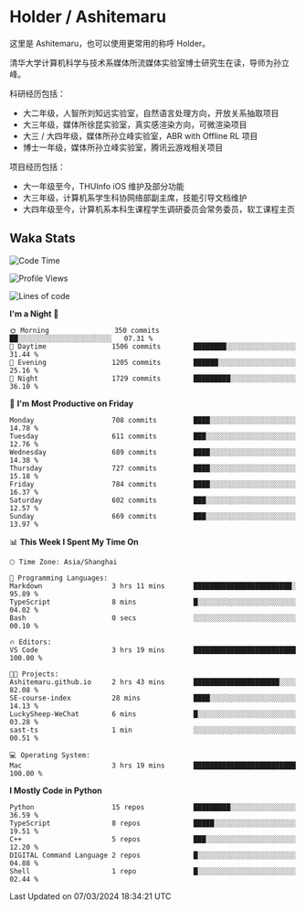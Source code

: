 # Holder / Ashitemaru

这里是 Ashitemaru，也可以使用更常用的称呼 Holder。

清华大学计算机科学与技术系媒体所流媒体实验室博士研究生在读，导师为孙立峰。

科研经历包括：

- 大二年级，人智所刘知远实验室，自然语言处理方向，开放关系抽取项目
- 大三年级，媒体所徐昆实验室，真实感渲染方向，可微渲染项目
- 大三 / 大四年级，媒体所孙立峰实验室，ABR with Offline RL 项目
- 博士一年级，媒体所孙立峰实验室，腾讯云游戏相关项目

项目经历包括：

- 大一年级至今，THUInfo iOS 维护及部分功能
- 大三年级，计算机系学生科协网络部副主席，技能引导文档维护
- 大四年级至今，计算机系本科生课程学生调研委员会常务委员，软工课程主页

## Waka Stats

<!--START_SECTION:waka-->
![Code Time](http://img.shields.io/badge/Code%20Time-1%2C026%20hrs%2043%20mins-blue)

![Profile Views](http://img.shields.io/badge/Profile%20Views-2-blue)

![Lines of code](https://img.shields.io/badge/From%20Hello%20World%20I%27ve%20Written-3.5%20million%20lines%20of%20code-blue)

**I'm a Night 🦉** 

```text
🌞 Morning                350 commits         ██░░░░░░░░░░░░░░░░░░░░░░░   07.31 % 
🌆 Daytime                1506 commits        ████████░░░░░░░░░░░░░░░░░   31.44 % 
🌃 Evening                1205 commits        ██████░░░░░░░░░░░░░░░░░░░   25.16 % 
🌙 Night                  1729 commits        █████████░░░░░░░░░░░░░░░░   36.10 % 
```
📅 **I'm Most Productive on Friday** 

```text
Monday                   708 commits         ████░░░░░░░░░░░░░░░░░░░░░   14.78 % 
Tuesday                  611 commits         ███░░░░░░░░░░░░░░░░░░░░░░   12.76 % 
Wednesday                689 commits         ████░░░░░░░░░░░░░░░░░░░░░   14.38 % 
Thursday                 727 commits         ████░░░░░░░░░░░░░░░░░░░░░   15.18 % 
Friday                   784 commits         ████░░░░░░░░░░░░░░░░░░░░░   16.37 % 
Saturday                 602 commits         ███░░░░░░░░░░░░░░░░░░░░░░   12.57 % 
Sunday                   669 commits         ███░░░░░░░░░░░░░░░░░░░░░░   13.97 % 
```


📊 **This Week I Spent My Time On** 

```text
🕑︎ Time Zone: Asia/Shanghai

💬 Programming Languages: 
Markdown                 3 hrs 11 mins       ████████████████████████░   95.89 % 
TypeScript               8 mins              █░░░░░░░░░░░░░░░░░░░░░░░░   04.02 % 
Bash                     0 secs              ░░░░░░░░░░░░░░░░░░░░░░░░░   00.10 % 

🔥 Editors: 
VS Code                  3 hrs 19 mins       █████████████████████████   100.00 % 

🐱‍💻 Projects: 
Ashitemaru.github.io     2 hrs 43 mins       █████████████████████░░░░   82.08 % 
SE-course-index          28 mins             ████░░░░░░░░░░░░░░░░░░░░░   14.13 % 
LuckySheep-WeChat        6 mins              █░░░░░░░░░░░░░░░░░░░░░░░░   03.28 % 
sast-ts                  1 min               ░░░░░░░░░░░░░░░░░░░░░░░░░   00.51 % 

💻 Operating System: 
Mac                      3 hrs 19 mins       █████████████████████████   100.00 % 
```

**I Mostly Code in Python** 

```text
Python                   15 repos            █████████░░░░░░░░░░░░░░░░   36.59 % 
TypeScript               8 repos             █████░░░░░░░░░░░░░░░░░░░░   19.51 % 
C++                      5 repos             ███░░░░░░░░░░░░░░░░░░░░░░   12.20 % 
DIGITAL Command Language 2 repos             █░░░░░░░░░░░░░░░░░░░░░░░░   04.88 % 
Shell                    1 repo              █░░░░░░░░░░░░░░░░░░░░░░░░   02.44 % 
```




 Last Updated on 07/03/2024 18:34:21 UTC
<!--END_SECTION:waka-->

<!--
**Ashitemaru/Ashitemaru** is a ✨ _special_ ✨ repository because its `README.md` (this file) appears on your GitHub profile.

Here are some ideas to get you started:

- 🔭 I’m currently working on ...
- 🌱 I’m currently learning ...
- 👯 I’m looking to collaborate on ...
- 🤔 I’m looking for help with ...
- 💬 Ask me about ...
- 📫 How to reach me: ...
- 😄 Pronouns: ...
- ⚡ Fun fact: ...
-->
